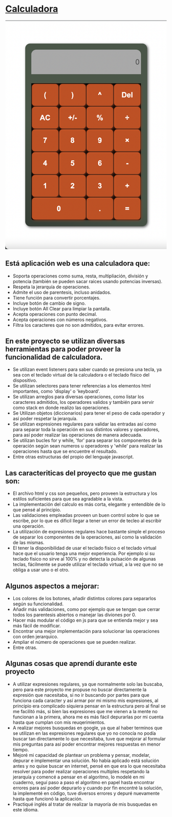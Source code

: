 # [Calculadora](https://raymundosantorski.github.io/calc/)

![Imagen de ejemplo](./ss.png)

## Está aplicación web es una calculadora que:
- Soporta operaciones como suma, resta, multipliación, división y potencia (también se pueden sacar raices usando potencias inversas).
- Respeta la jerarquía de operaciones.
- Admite el uso de parentesis, incluso anidados.
- Tiene función para convertir porcentajes.
- Incluye botón de cambio de signo.
- Incluye botón All Clear para limpiar la pantalla.
- Acepta operaciones con punto decimal.
- Acepta operaciones con números negativos.
- Filtra los caracteres que no son admitidos, para evitar errores.

## En este proyecto se utilizan diversas herramientas para poder proveer la funcionalidad de calculadora.

- Se utilizan event listeners para saber cuando se presiona una tecla, ya sea con el teclado virtual de la calculadora o el teclado fisico del dispositivo.
- Se utilizan selectores para tener referencias a los elementos html importantes, como 'display' o 'keyboard'.
- Se utilizan arreglos para diversas operaciones, como listar los caracteres admitidos, los operadores validos y también para servir como stack en donde realizo las operaciones.
- Se Utilizan objetos (diccionarios) para tener el peso de cada operador y así poder respetar la jerarquía.
- Se utilizan expresiones regulares para validar las entradas así como para separar toda la operación en sus distintos valores y operadores, para así poder realizar las operaciones de manera adecuada.
- Se utilizan bucles for y while, 'for' para separar los componentes de la operación según sean numeros u operadores y 'while' para realizar las operaciones hasta que se encuentre el resultado.
- Entre otras estructuras del propio del lenguaje javascript.

## Las caracteriticas del proyecto que me gustan son: 

- El archivo html y css son pequeños, pero proveen la estructura y los estilos suficientes para que sea agradable a la vista.
- La implementación del calculo es más corta, elegante y entendible de lo que pensé al principio.
- Las validaciones empleadas proveen un buen control sobre lo que se escribe, por lo que es dificil llegar a tener un error de tecleo al escribir una operación.
- La utilización de expresiones regulares hace bastante simple el proceso de separar los componentes de la operaciones, así como la validación de las mismas.
- El tener la disponibilidad de usar el teclado fisico o el teclado virtual hace que el usuario tenga una mejor experiencia. Por ejemplo si su teclado fisico no sirve al 100% y no detecta la pulsación de algunas teclas, fácilmente se puede utilizar el teclado virtual, a la vez que no se obliga a usar uno o el otro.

## Algunos aspectos a mejorar:

- Los colores de los botones, añadir distintos colores para separarlos según su funcionalidad. 
- Añadir más validaciones, como por ejemplo que se tengan que cerrar todos los parentesis abiertos o manejar las diviones por 0.
- Hacer más modular el código en js para que se entienda mejor y sea más fácil de modificar.
- Encontrar una mejor implementación para solucionar las operaciones con orden jerarquico. 
- Ampliar el número de operaciones que se pueden realizar.
- Entre otras.

## Algunas cosas que aprendí durante este proyecto

- A utilizar expresiones regulares, ya que normalmente solo las buscaba, pero para este proyecto me propuse no buscar directamente la expresión que nacesitaba, si no ir buscando por partes para que funciona cada caracter y así armar por mi mismo mis expresiones, al principio era complicado siquiera pensar en la estructura pero al final se me facilitó más, si bien las expresiones que me vienen a la mente no funcionan a la primera, ahora me es más fácil depurarlas por mi cuenta hasta que cumplan con mis reuqerimientos.
- A realizar mejores busquedas en google, ya que al haber terminos que se utilizan en las expresiones regulares que yo no conocía no podía buscar tan directamente lo que necesitaba, tuve que mejorar al formular mis preguntas para así poder encontrar mejores respuestas en menor tiempo.
- Mejoré mi capacidad de plantear un problema y pensar, modelar, depurar e implementar una solución. No había aplicado está solución antes y no quise buscar en internet, pensé en que era lo que necesitaba resolver para poder realizar operaciones multiples respetando la jerarquía y comencé a pensar en el algoritmo, lo modelé en mi cuaderno, seguí paso a paso el algoritmo en papel hasta encontrar errores para así poder depurarlo y cuando por fin encontré la solución, la implementé en código, tuve diversos errores y depuré nuevamente hasta que funcionó la aplicación.
- Practiqué inglés al tratar de realizar la mayoría de mis busquedas en este idioma.